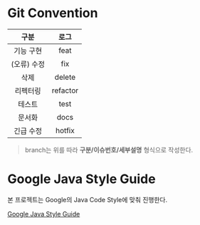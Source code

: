 # Git Convention
|구분|로그|
|:-:|:-:|
|기능 구현|feat|
|(오류) 수정|fix|
|삭제|delete|
|리펙터링|refactor|
|테스트|test|
|문서화|docs|
|긴급 수정|hotfix|
  
> branch는 위를 따라 **구분/이슈번호/세부설명** 형식으로 작성한다.
  

# Google Java Style Guide
본 프로젝트는 Google의 Java Code Style에 맞춰 진행한다.

[Google Java Style Guide](https://github.com/binghe819/TIL/blob/master/JAVA/기타/google%20java%20style%20guide.md)